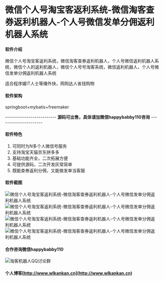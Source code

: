 # 微信个人号淘宝客返利系统-微信淘客查券返利机器人-个人号微信发单分佣返利机器人系统

#### 软件介绍
微信个人号淘宝客返利系统，微信淘客查券返利机器人，个人号微信返利机器人系统，微信个人的返利机器人，微信个人号号淘客系统，微信返利机器人，个人号微信发单分佣返利机器人系统

适合程序媛IT人士等赚外快，网购达人省钱购物

#### 软件架构

springboot+mybatis+freemaker

-------------------------- **源码可出售，具体请加微信happybabby110咨询** ----------------------

#### 软件特色

1.  可同时为N多个人微信号服务
2.  支持淘宝天猫京东拼多多
3.  基础功能齐全，二次拓展方便
4.  可提供源码，二次开发灰常简单
5.  既能查券返利分佣，又能做发单当客服

#### 软件截图

![微信个人号淘宝客返利系统-微信淘客查券返利机器人-个人号微信发单分佣返利机器人系统](https://images.gitee.com/uploads/images/2020/0427/120004_ff31ad70_4908820.jpeg "微信个人号淘宝客返利系统-微信淘客查券返利机器人-个人号微信发单分佣返利机器人系统.jpg")
![微信个人号淘宝客返利系统-微信淘客查券返利机器人-个人号微信发单分佣返利机器人系统](https://images.gitee.com/uploads/images/2020/0427/120017_26485b1f_4908820.jpeg "微信个人号淘宝客返利系统-微信淘客查券返利机器人-个人号微信发单分佣返利机器人系统.jpg")
![微信个人号淘宝客返利系统-微信淘客查券返利机器人-个人号微信发单分佣返利机器人系统](https://images.gitee.com/uploads/images/2020/0427/120024_f28087fc_4908820.jpeg "微信个人号淘宝客返利系统-微信淘客查券返利机器人-个人号微信发单分佣返利机器人系统.jpg")
![微信个人号淘宝客返利系统-微信淘客查券返利机器人-个人号微信发单分佣返利机器人系统](https://images.gitee.com/uploads/images/2020/0427/120034_b349807c_4908820.jpeg "微信个人号淘宝客返利系统-微信淘客查券返利机器人-个人号微信发单分佣返利机器人系统.jpg")

#### 合作咨询微信happybabby110

![淘客机器人QQ讨论群](http://www.wlkankan.cn/image/201912/3098E71D26551D482FB4E91373C4B078.png "淘客机器人QQ讨论群")


#### 个人博客[http://www.wlkankan.cn](http://www.wlkankan.cn)
